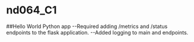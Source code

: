 # nd064_C1
##Hello World Python app
--Required adding /metrics and /status endpoints to the flask application.
--Added logging to main and endpoints.